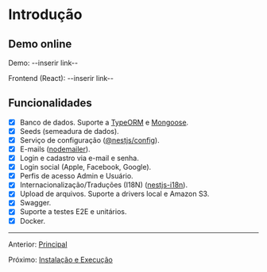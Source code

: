 # Introdução

## Demo online

Demo: --inserir link--

Frontend (React): --inserir link--

## Funcionalidades

- [x] Banco de dados. Suporte a [TypeORM](https://www.npmjs.com/package/typeorm) e [Mongoose](https://www.npmjs.com/package/mongoose).
- [x] Seeds (semeadura de dados).
- [x] Serviço de configuração ([@nestjs/config](https://www.npmjs.com/package/@nestjs/config)).
- [x] E-mails ([nodemailer](https://www.npmjs.com/package/nodemailer)).
- [x] Login e cadastro via e-mail e senha.
- [x] Login social (Apple, Facebook, Google).
- [x] Perfis de acesso Admin e Usuário.
- [x] Internacionalização/Traduções (I18N) ([nestjs-i18n](https://www.npmjs.com/package/nestjs-i18n)).
- [x] Upload de arquivos. Suporte a drivers local e Amazon S3.
- [x] Swagger.
- [x] Suporte a testes E2E e unitários.
- [x] Docker.

---

Anterior: [Principal](readme.md)

Próximo: [Instalação e Execução](installing-and-running.md)
